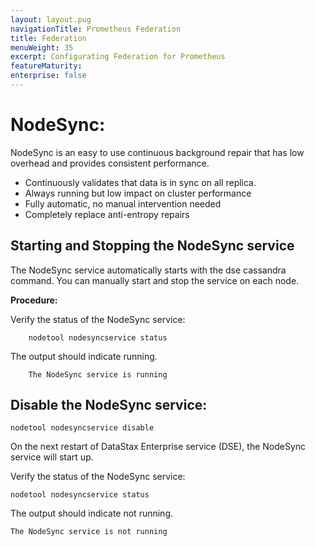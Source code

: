 ```yaml
---
layout: layout.pug
navigationTitle: Prometheus Federation
title: Federation
menuWeight: 35
excerpt: Configurating Federation for Prometheus
featureMaturity:
enterprise: false
---
```


# NodeSync:
NodeSync is an easy to use continuous background repair that has low overhead and provides consistent performance.

 -  Continuously validates that data is in sync on all replica.
 -  Always running but low impact on cluster performance
 -  Fully automatic, no manual intervention needed
 -  Completely replace anti-entropy repairs


## Starting and Stopping the NodeSync service

 The NodeSync service automatically starts with the dse cassandra command. You can manually start and stop the service on each node.
 
 **Procedure:**

 Verify the status of the NodeSync service:

```
    nodetool nodesyncservice status
```

  The output should indicate running.
  
```
    The NodeSync service is running
```

## Disable the NodeSync service:

```
nodetool nodesyncservice disable
```

 On the next restart of DataStax Enterprise service (DSE), the NodeSync service will start up.


Verify the status of the NodeSync service:

```
nodetool nodesyncservice status
```

The output should indicate not running.

```
The NodeSync service is not running
```
